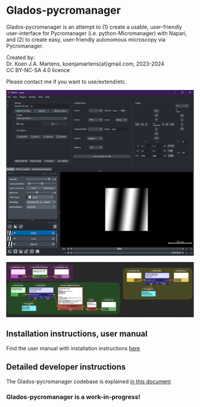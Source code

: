 # Glados-pycromanager

Glados-pycromanager is an attempt to (1) create a usable, user-friendly user-interface for Pycromanager (i.e. python-Micromanager) with Napari, and (2) to create easy, user-friendly autonomous microscopy via Pycromanager.  

Created by:  
Dr. Koen J.A. Martens, koenjamartens{at}gmail.com, 2023-2024  
CC BY-NC-SA 4.0 licence

Please contact me if you want to use/extend/etc.

![Glados-pycromanager overview image](glados-pycromanager/glados_pycromanager/Documentation/Images/Overview2.png)

![Example of user-friendly autonomous microscopy](glados-pycromanager/glados_pycromanager/Documentation/Images/Autonomous_simple_1.png)

## Installation instructions, user manual

Find the user manual with installation instructions [here](glados-pycromanager/glados_pycromanager/Documentation/UserManual.md)

## Detailed developer instructions

The Glados-pycromanager codebase is explained [in this document](glados-pycromanager/glados_pycromanager/Documentation/index.html)

### Glados-pycromanager is a work-in-progress!

